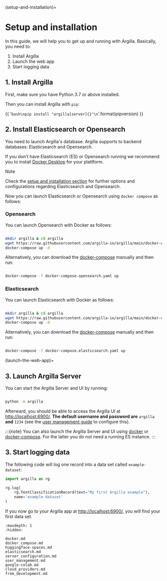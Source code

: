 (setup-and-installation)=
# Setup and installation

In this guide, we will help you to get up and running with Argilla.
Basically, you need to:

1. Install Argilla
2. Launch the web app
3. Start logging data

## 1. Install Argilla

First, make sure you have Python 3.7 or above installed.

Then you can install Argilla with `pip`:

{{ '```bash\npip install "argilla[server]{}"\n```'.format(pipversion) }}

## 2. Install Elasticsearch or Opensearch
You need to launch Argilla's database. Argilla supports to backend databases: Elasticsearch and Opensearch.

If you don’t have Elasticsearch (ES) or Opensearch running we recommend you to install [Docker Desktop](https://www.docker.com/products/docker-desktop/) for your plattform.

<div class="alert alert-info">

Note

Check the [setup and installation section](./installation/installation.md) for further options and configurations regarding Elasticsearch and Opensearch.
</div>

Now you can launch Elasticsearch or Opensearch using `docker compose` as follows:

### Opensearch
You can launch Opensearch with Docker as follows:
```bash

mkdir argilla & cd argilla
wget https://raw.githubusercontent.com/argilla-io/argilla/main/docker-compose.opensearch.yaml
docker-compose up -d

```

Alternatively, you can download the [docker-compose](https://raw.githubusercontent.com/argilla-io/argilla/main/docker-compose.opensearch.yaml) manually and then run:

```bash

docker-compose -f docker-compose.opensearch.yaml up

```

### Elasticsearch
You can launch Elasticsearch with Docker as follows:
```bash

mkdir argilla & cd argilla
wget https://raw.githubusercontent.com/argilla-io/argilla/main/docker-compose.elasticsearch.yaml
docker-compose up -d

```
Alternatively, you can download the [docker-compose](https://raw.githubusercontent.com/argilla-io/argilla/main/docker-compose.elasticsearch.yaml) manually and then run:

```bash

docker-compose -f docker-compose.elasticsearch.yaml up

```


(launch-the-web-app)=
## 3. Launch Argilla Server


You can start the Argilla Server and UI by running:

```bash

python -m argilla

```

Afterward, you should be able to access the Argilla UI at [http://localhost:6900/](http://localhost:6900/).
**The default username and password are** `argilla` **and** `1234` (see the [user management guide](user-management.ipynb) to configure this).

:::{note}
You can also launch the Argilla Server and UI using [docker](launching-the-web-app-via-docker) or [docker-compose](launching-the-web-app-via-docker-compose).
For the latter you do not need a running ES instance.
:::

## 3. Start logging data

The following code will log one record into a data set called `example-dataset`:

```python
import argilla as rg

rg.log(
    rg.TextClassificationRecord(text="My first Argilla example"),
    name='example-dataset'
)
```

If you now go to your Argilla app at [http://localhost:6900/](http://localhost:6900/), you will find your first data set.


```{toctree}
:maxdepth: 1
:hidden:

docker.md
docker_compose.md
huggingface-spaces.md
elasticsearch.md
server_configuration.md
user_management.md
google-colab.md
cloud_providers.md
from_development.md

```
